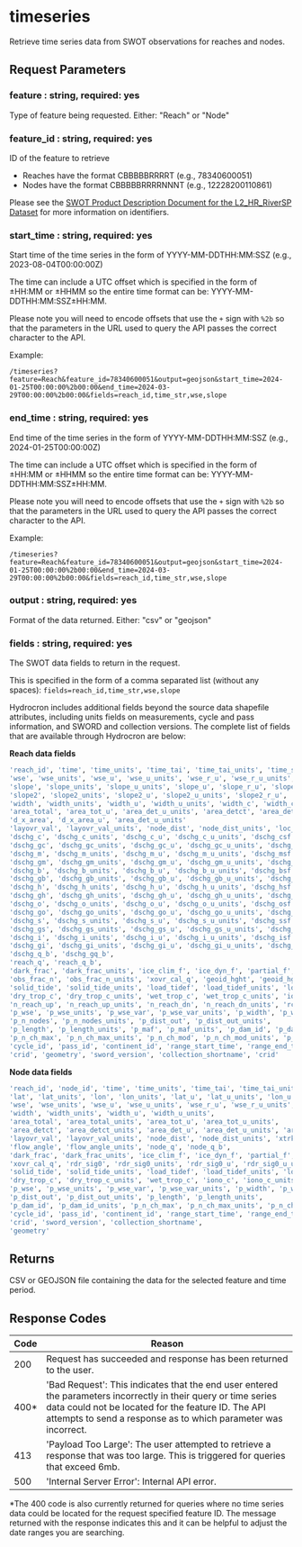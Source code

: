 # timeseries

Retrieve time series data from SWOT observations for reaches and nodes.

## Request Parameters

### feature : string, required: yes

Type of feature being requested. Either: "Reach" or "Node"

### feature_id : string, required: yes

ID of the feature to retrieve

- Reaches have the format CBBBBBRRRRT (e.g., 78340600051)
- Nodes have the format CBBBBBRRRRNNNT (e.g., 12228200110861)

Please see the [SWOT Product Description Document for the L2_HR_RiverSP Dataset](https://podaac.jpl.nasa.gov/SWOT?tab=datasets-information&sections=about) for more information on identifiers.

### start_time : string, required: yes

Start time of the time series in the form of YYYY-MM-DDTHH:MM:SSZ (e.g., 2023-08-04T00:00:00Z)

The time can include a UTC offset which is specified in the form of &pm;HH:MM or &pm;HHMM so the entire time format can be: YYYY-MM-DDTHH:MM:SSZ&pm;HH:MM.

Please note you will need to encode offsets that use the `+` sign with `%2b` so that the parameters in the URL used to query the API passes the correct character to the API.

Example:

`/timeseries?feature=Reach&feature_id=78340600051&output=geojson&start_time=2024-01-25T00:00:00%2b00:00&end_time=2024-03-29T00:00:00%2b00:00&fields=reach_id,time_str,wse,slope`

### end_time : string, required: yes

End time of the time series in the form of YYYY-MM-DDTHH:MM:SSZ (e.g., 2024-01-25T00:00:00Z)

The time can include a UTC offset which is specified in the form of &pm;HH:MM or &pm;HHMM so the entire time format can be: YYYY-MM-DDTHH:MM:SSZ&pm;HH:MM.

Please note you will need to encode offsets that use the `+` sign with `%2b` so that the parameters in the URL used to query the API passes the correct character to the API.

Example:

`/timeseries?feature=Reach&feature_id=78340600051&output=geojson&start_time=2024-01-25T00:00:00%2b00:00&end_time=2024-03-29T00:00:00%2b00:00&fields=reach_id,time_str,wse,slope`

### output : string, required: yes

Format of the data returned. Either: "csv" or "geojson"

### fields : string, required: yes

The SWOT data fields to return in the request.

This is specified in the form of a comma separated list (without any spaces): `fields=reach_id,time_str,wse,slope`

Hydrocron includes additional fields beyond the source data shapefile attributes, including units fields on measurements, cycle and pass information, and SWORD and collection versions. The complete list of fields that are available through Hydrocron are below:

**Reach data fields**

```bash
'reach_id', 'time', 'time_units', 'time_tai', 'time_tai_units', 'time_str', 'p_lat', 'p_lat_units', 'p_lon', 'p_lon_units', 'river_name',
'wse', 'wse_units', 'wse_u', 'wse_u_units', 'wse_r_u', 'wse_r_u_units', 'wse_c', 'wse_c_units', 'wse_c_u', 'wse_c_u_units',
'slope', 'slope_units', 'slope_u_units', 'slope_u', 'slope_r_u', 'slope_r_u_units', 
'slope2', 'slope2_units', 'slope2_u', 'slope2_u_units', 'slope2_r_u', 'slope2_r_u_units', 
'width', 'width_units', 'width_u', 'width_u_units', 'width_c', 'width_c_units', 'width_c_u', 'width_c_u_units', 
'area_total', 'area_tot_u', 'area_det_u_units', 'area_detct', 'area_det_u_units', 'area_det_u', area_det_u_units, 'area_wse', 'area_det_u_units',
'd_x_area', 'd_x_area_u', 'area_det_u_units'
'layovr_val', 'layovr_val_units', 'node_dist', 'node_dist_units', 'loc_offset', 'loc_offset_units', 'xtrk_dist', 'xtrk_dist_units'
'dschg_c', 'dschg_c_units', 'dschg_c_u', 'dschg_c_u_units', 'dschg_csf', 'dschg_csf_units', 'dschg_c_q',
'dschg_gc', 'dschg_gc_units', 'dschg_gc_u', 'dschg_gc_u_units', 'dschg_gcsf', 'dschg_gcsf_units', 'dschg_gc_q',
'dschg_m', 'dschg_m_units', 'dschg_m_u', 'dschg_m_u_units', 'dschg_msf', 'dschg_msf_units', 'dschg_m_q',
'dschg_gm', 'dschg_gm_units', 'dschg_gm_u', 'dschg_gm_u_units', 'dschg_gmsf', 'dschg_gmsf_units', 'dschg_gm_q',
'dschg_b', 'dschg_b_units', 'dschg_b_u', 'dschg_b_u_units', 'dschg_bsf', 'dschg_bsf_units', 'dschg_b_q',
'dschg_gb', 'dschg_gb_units', 'dschg_gb_u', 'dschg_gb_u_units', 'dschg_gbsf', 'dschg_gbsf_units', 'dschg_gb_q',
'dschg_h', 'dschg_h_units', 'dschg_h_u', 'dschg_h_u_units', 'dschg_hsf', 'dschg_hsf_units', 'dschg_h_q',
'dschg_gh', 'dschg_gh_units', 'dschg_gh_u', 'dschg_gh_u_units', 'dschg_ghsf', 'dschg_ghsf_units', 'dschg_gh_q',
'dschg_o', 'dschg_o_units', 'dschg_o_u', 'dschg_o_u_units', 'dschg_osf', 'dschg_osf_units', 'dschg_o_q',
'dschg_go', 'dschg_go_units', 'dschg_go_u', 'dschg_go_u_units', 'dschg_gosf', 'dschg_gosf_units', 'dschg_go_q',
'dschg_s', 'dschg_s_units', 'dschg_s_u', 'dschg_s_u_units', 'dschg_ssf', 'dschg_ssf_units', 'dschg_s_q',
'dschg_gs', 'dschg_gs_units', 'dschg_gs_u', 'dschg_gs_u_units', 'dschg_gssf', 'dschg_gssf_units', 'dschg_gs_q',
'dschg_i', 'dschg_i_units', 'dschg_i_u', 'dschg_i_u_units', 'dschg_isf', 'dschg_isf_units', 'dschg_i_q',
'dschg_gi', 'dschg_gi_units', 'dschg_gi_u', 'dschg_gi_u_units', 'dschg_gisf', 'dschg_gisf_units', 'dschg_gi_q',
'dschg_q_b', 'dschg_gq_b',
'reach_q', 'reach_q_b',
'dark_frac', 'dark_frac_units', 'ice_clim_f', 'ice_dyn_f', 'partial_f', 'n_good_nod', 'n_good_nod_units', 
'obs_frac_n', 'obs_frac_n_units', 'xovr_cal_q', 'geoid_hght', 'geoid_hght_units', 'geoid_slop', 'geoid_slop_units', 
'solid_tide', 'solid_tide_units', 'load_tidef', 'load_tidef_units', 'load_tideg', 'load_tideg_units', 'pole_tide', 'pole_tide_units',
'dry_trop_c', 'dry_trop_c_units', 'wet_trop_c', 'wet_trop_c_units', 'iono_c', 'iono_c_units', 'xovr_cal_c', 'xovr_cal_c_units', 
'n_reach_up', 'n_reach_up_units', 'n_reach_dn', 'n_reach_dn_units', 'rch_id_up', 'rch_id_up_units', 'rch_id_dn', 'rch_id_dn_units', 
'p_wse', 'p_wse_units', 'p_wse_var', 'p_wse_var_units', 'p_width', 'p_width_units', 'p_wid_var', 'p_wid_var_units', 
'p_n_nodes', 'p_n_nodes_units', 'p_dist_out', 'p_dist_out_units', 
'p_length', 'p_length_units', 'p_maf', 'p_maf_units', 'p_dam_id', 'p_dam_id_units', 
'p_n_ch_max', 'p_n_ch_max_units', 'p_n_ch_mod', 'p_n_ch_mod_units', 'p_low_slp',
'cycle_id', 'pass_id', 'continent_id', 'range_start_time', 'range_end_time',
'crid', 'geometry', 'sword_version', 'collection_shortname', 'crid'
```

**Node data fields**

```bash
'reach_id', 'node_id', 'time', 'time_units', 'time_tai', 'time_tai_units', 'time_str',
'lat', 'lat_units', 'lon', 'lon_units', 'lat_u', 'lat_u_units', 'lon_u', 'lon_u_units', 'river_name',
'wse', 'wse_units', 'wse_u', 'wse_u_units', 'wse_r_u', 'wse_r_u_units', 
'width', 'width_units', 'width_u', 'width_u_units', 
'area_total', 'area_total_units', 'area_tot_u', 'area_tot_u_units', 
'area_detct', 'area_detct_units', 'area_det_u', 'area_det_u_units', 'area_wse', 'area_wse_units', 
'layovr_val', 'layovr_val_units', 'node_dist', 'node_dist_units', 'xtrk_dist', 'xtrk_dist_units',
'flow_angle', 'flow_angle_units', 'node_q', 'node_q_b',
'dark_frac', 'dark_frac_units', 'ice_clim_f', 'ice_dyn_f', 'partial_f', 'n_good_pix', 'n_good_pix_units', 
'xovr_cal_q', 'rdr_sig0', 'rdr_sig0_units', 'rdr_sig0_u', 'rdr_sig0_u_units', 'rdr_pol', 'geoid_hght', 'geoid_hght_units', 
'solid_tide', 'solid_tide_units', 'load_tidef', 'load_tidef_units', 'load_tideg', 'load_tideg_units', 'pole_tide', 'pole_tide_units', 
'dry_trop_c', 'dry_trop_c_units', 'wet_trop_c', 'iono_c', 'iono_c_units', 'xovr_cal_c', 'xovr_cal_c_units', 
'p_wse', 'p_wse_units', 'p_wse_var', 'p_wse_var_units', 'p_width', 'p_width_units', 'p_wid_var', 'p_wid_var_units', 
'p_dist_out', 'p_dist_out_units', 'p_length', 'p_length_units', 
'p_dam_id', 'p_dam_id_units', 'p_n_ch_max', 'p_n_ch_max_units', 'p_n_ch_mod', 'p_n_ch_mod_units', 
'cycle_id', 'pass_id', 'continent_id', 'range_start_time', 'range_end_time',
'crid', 'sword_version', 'collection_shortname',
'geometry'
```

## Returns

CSV or GEOJSON file containing the data for the selected feature and time period.

## Response Codes

| Code    | Reason                                                                                                                                                                      |
| ------- | --------------------------------------------------------------------------------------------------------------------------------------------------------------------------- |
| 200     | Request has succeeded and response has been returned to the user.                                                                                                           |
| 400*    | 'Bad Request': This indicates that the end user entered the parameters incorrectly in their query or time series data could not be located for the feature ID. The API attempts to send a response as to which parameter was incorrect. |
| 413     | 'Payload Too Large': The user attempted to retrieve a response that was too large. This is triggered for queries that exceed 6mb.                                           |
| 500     | 'Internal Server Error': Internal API error.                                                                                                                                |

*The 400 code is also currently returned for queries where no time series data could be located for the request specified feature ID. The message returned with the response indicates this and it can be helpful to adjust the date ranges you are searching.
